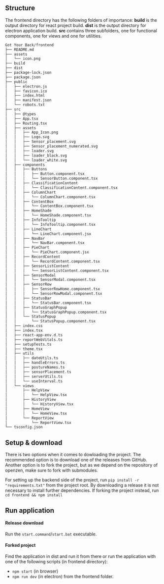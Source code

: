 ## Structure

The frontend directory has the following folders of importance:
**build** is the output directory for react project build.
**dist** is the output directory for electron application build.
**src** contains three subfolders, one for functional components, one for views and one for utilities.

```bash
Got Your Back/frontend
├── README.md
├── assets
│   └── icon.png
├── build
├── dist
├── package-lock.json
├── package.json
├── public
│   ├── electron.js
│   ├── favicon.ico
│   ├── index.html
│   ├── manifest.json
│   └── robots.txt
├── src
│   ├── @types
│   ├── App.tsx
│   ├── Routing.tsx
│   ├── assets
│   │   ├── App_Icon.png
│   │   ├── Logo.svg
│   │   ├── Sensor_placement.svg
│   │   ├── Sensor_placement_numerated.svg
│   │   ├── loader.svg
│   │   ├── loader_black.svg
│   │   └── loader_white.svg
│   ├── components
│   │   ├── Buttons
│   │   │   ├── Button.component.tsx
│   │   │   └── SensorButton.component.tsx
│   │   ├── ClassificationContent
│   │   │   └── ClassificationContent.component.tsx
│   │   ├── ColumnChart
│   │   │   └── ColumnChart.component.tsx
│   │   ├── ContentBox
│   │   │   └── ContentBox.component.tsx
│   │   ├── HomeShade
│   │   │   └── HomeShade.component.tsx
│   │   ├── InfoTooltip
│   │   │   └── InfoTooltip.component.tsx
│   │   ├── LineChart
│   │   │   └── LineChart.component.jsx
│   │   ├── NavBar
│   │   │   └── NavBar.component.tsx
│   │   ├── PieChart
│   │   │   └── PieChart.component.jsx
│   │   ├── RecordContent
│   │   │   └── RecordContent.component.tsx
│   │   ├── SensorListContent
│   │   │   └── SensorListContent.component.tsx
│   │   ├── SensorModal
│   │   │   └── SensorModal.component.tsx
│   │   ├── SensorRow
│   │   │   ├── SensorRowHome.component.tsx
│   │   │   └── SensorRowModal.component.tsx
│   │   ├── StatusBar
│   │   │   └── StatusBar.component.tsx
│   │   ├── StatusGraphPopup
│   │   │   └── StatusGraphPopup.component.tsx
│   │   └── StatusPopup
│   │       └── StatusPopup.component.tsx
│   ├── index.css
│   ├── index.tsx
│   ├── react-app-env.d.ts
│   ├── reportWebVitals.ts
│   ├── setupTests.ts
│   ├── theme.tsx
│   ├── utils
│   │   ├── dateUtils.ts
│   │   ├── handleErrors.ts
│   │   ├── postureNames.ts
│   │   ├── sensorPlacement.ts
│   │   ├── serverUtils.ts
│   │   └── useInterval.ts
│   └── views
│       ├── HelpView
│       │   └── HelpView.tsx
│       ├── HistoryView
│       │   └── HistoryView.tsx
│       ├── HomeView
│       │   └── HomeView.tsx
│       └── ReportView
│           └── ReportView.tsx
└── tsconfig.json
```

## Setup & download

There is two options when it comes to dowloading the project.
The recommended option is to download one of the releases from GitHub.
Another option is to fork the project, but as we depend on the repository of openzen, make sure to fork with submodules.

For setting up the backend side of the project, run
`pip install -r "requirements.txt"`
from the project root. By downloading a release it is not necessary to install further dependencies. If forking the project instead, run `cd frontend && npm install`

## Run application

#### Release download

Run the `start.command`/`start.bat` executable.

#### Forked project

Find the application in dist and run it from there or run the application with one of the following scripts (in frontend directory):

- `npm start` (in browser)
- `npm run dev` (in electron) from the frontend folder.
